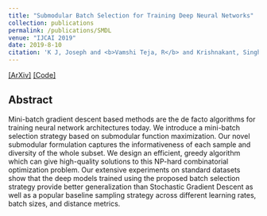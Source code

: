 ```yaml
---
title: "Submodular Batch Selection for Training Deep Neural Networks"
collection: publications
permalink: /publications/SMDL
venue: "IJCAI 2019"
date: 2019-8-10
citation: 'K J, Joseph and <b>Vamshi Teja, R</b> and Krishnakant, Singh and Vineeth, N Balasubramanian. <i>Proceedings of the Twenty-Eighth International Joint Conference on Artificial Intelligence, IJCAI, Macao, China.</i>'
---
```

[[ArXiv]](https://arxiv.org/abs/1906.08771) [[Code]](https://github.com/VamshiTeja/SMDL)


## Abstract
Mini-batch gradient descent based methods are the de facto algorithms for training neural network architectures today. We introduce a mini-batch selection strategy based on submodular function maximization. Our novel submodular formulation captures the informativeness of each sample and diversity of the whole subset. We design an efficient, greedy algorithm which can give high-quality solutions to this NP-hard combinatorial optimization problem. Our extensive experiments on standard datasets show that the deep models trained using the proposed batch selection strategy provide better generalization than Stochastic Gradient Descent as well as a popular baseline sampling strategy across different learning rates, batch sizes, and distance metrics.